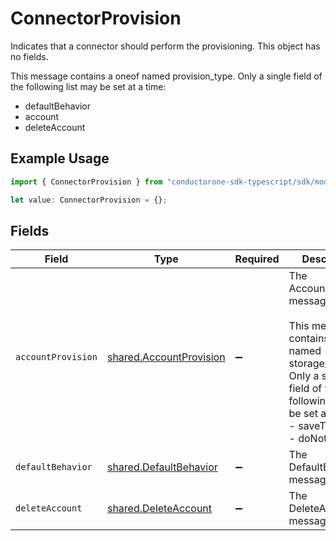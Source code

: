 # ConnectorProvision

Indicates that a connector should perform the provisioning. This object has no fields.

This message contains a oneof named provision_type. Only a single field of the following list may be set at a time:
  - defaultBehavior
  - account
  - deleteAccount


## Example Usage

```typescript
import { ConnectorProvision } from "conductorone-sdk-typescript/sdk/models/shared";

let value: ConnectorProvision = {};
```

## Fields

| Field                                                                                                                                                                           | Type                                                                                                                                                                            | Required                                                                                                                                                                        | Description                                                                                                                                                                     |
| ------------------------------------------------------------------------------------------------------------------------------------------------------------------------------- | ------------------------------------------------------------------------------------------------------------------------------------------------------------------------------- | ------------------------------------------------------------------------------------------------------------------------------------------------------------------------------- | ------------------------------------------------------------------------------------------------------------------------------------------------------------------------------- |
| `accountProvision`                                                                                                                                                              | [shared.AccountProvision](../../../sdk/models/shared/accountprovision.md)                                                                                                       | :heavy_minus_sign:                                                                                                                                                              | The AccountProvision message.<br/><br/>This message contains a oneof named storage_type. Only a single field of the following list may be set at a time:<br/>  - saveToVault<br/>  - doNotSave<br/> |
| `defaultBehavior`                                                                                                                                                               | [shared.DefaultBehavior](../../../sdk/models/shared/defaultbehavior.md)                                                                                                         | :heavy_minus_sign:                                                                                                                                                              | The DefaultBehavior message.                                                                                                                                                    |
| `deleteAccount`                                                                                                                                                                 | [shared.DeleteAccount](../../../sdk/models/shared/deleteaccount.md)                                                                                                             | :heavy_minus_sign:                                                                                                                                                              | The DeleteAccount message.                                                                                                                                                      |